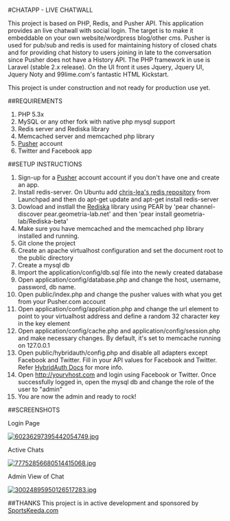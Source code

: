 #CHATAPP - LIVE CHATWALL

This project is based on PHP, Redis, and Pusher API. 
This application provides an live chatwall with social login. The target is to make it embeddable on your own website/wordpress blog/other cms.
Pusher is used for pub/sub and redis is used for maintaining history of closed chats and for providing chat history to users joining in late to the conversation since Pusher does not have a History API. The PHP framework in use is Laravel (stable 2.x release). On the UI front it uses Jquery, Jquery UI, Jquery Noty and 99lime.com's fantastic HTML Kickstart.

This project is under construction and not ready for production use yet.

##REQUIREMENTS

1. PHP 5.3x
2. MySQL or any other fork with native php mysql support
3. Redis server and Rediska library
4. Memcached server and memcached php library
5. [Pusher](http://www.pusherapp.com) account
6. Twitter and Facebook app

##SETUP INSTRUCTIONS

1. Sign-up for a [Pusher](http://www.pusherapp.com) account account if you don't have one and create an app.
2. Install redis-server. On Ubuntu add [chris-lea's redis repository](https://launchpad.net/~chris-lea/+archive/redis-server) from Launchpad and then do apt-get update and apt-get install redis-server
3. Dowload and instlall the [Rediska](http://rediska.geometria-lab.net) library using PEAR by 'pear channel-discover pear.geometria-lab.net' and then 'pear install geometria-lab/Rediska-beta'
4. Make sure you have memcached and the memcached php library installed and running.
5. Git clone the project
6. Create an apache virtualhost configuration and set the document root to the public directory
7. Create a mysql db
8. Import the application/config/db.sql file into the newly created database
9. Open application/config/database.php and change the host, username, password, db name.
9. Open public/index.php and change the pusher values with what you get from your Pusher.com account
10. Open application/config/application.php and change the url element to point to your virtualhost address and define a random 32 character key in the key element
11. Open application/config/cache.php and application/config/session.php and make necessary changes. By default, it's set to memcache running on 127.0.0.1
12. Open public/hybridauth/config.php and disable all adapters except Facebook and Twitter. Fill in your API values for Facebook and Twitter. Refer [HybridAuth Docs](http://hybridauth.sourceforge.net) for more info.
13. Open http://yourvhost.com and login using Facebook or Twitter. Once successfully logged in, open the mysql db and change the role of the user to "admin"
14. You are now the admin and ready to rock!

##SCREENSHOTS

Login Page

<a href="http://www.upload3r.net/viewer.php?file=60236297395442054749.jpg"><img src="http://www.upload3r.net/images/60236297395442054749_thumb.jpg" border="0" alt="60236297395442054749.jpg" /></a>

Active Chats

<a href="http://www.upload3r.net/viewer.php?file=77752856680514415068.jpg"><img src="http://www.upload3r.net/images/77752856680514415068_thumb.jpg" border="0" alt="77752856680514415068.jpg" /></a>

Admin View of Chat

<a href="http://www.upload3r.net/viewer.php?file=30024895950126517283.jpg"><img src="http://www.upload3r.net/images/30024895950126517283_thumb.jpg" border="0" alt="30024895950126517283.jpg" /></a>

##THANKS
This project is in active development and sponsored by [SportsKeeda.com](http://www.sportskeeda.com)
